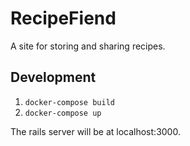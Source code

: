 # RecipeFiend

A site for storing and sharing recipes.

## Development

1. `docker-compose build`
2. `docker-compose up`

The rails server will be at localhost:3000.
